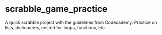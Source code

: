 # scrabble_game_practice
A quick scrabble project with the guidelines from Codecademy. Practice on lists, dictionaries, nested for-loops, functions, etc.
